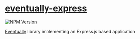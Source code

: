 # [eventually-express](https://rotorsoft.github.io/eventually-monorepo/modules/eventually_express.html)

[![NPM Version](https://img.shields.io/npm/v/@andela-technology/eventually-express.svg)](https://www.npmjs.com/package/@andela-technology/eventually-express)

[Eventually](../../README.md) library implementing an Express.js based application
